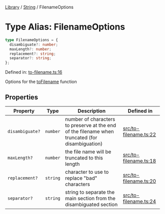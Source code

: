<!-- markdownlint-disable -->
<!-- cspell: disable -->
[Library](../index.md) / [String](./index.md) / FilenameOptions

# Type Alias: FilenameOptions

```ts
type FilenameOptions = {
  disambiguate?: number;
  maxLength?: number;
  replacement?: string;
  separator?: string;
};
```

Defined in: [to-filename.ts:16](https://github.com/technobuddha/library/blob/main/src/to-filename.ts#L16)

Options for the [toFilename](toFilename.md) function

## Properties

| Property | Type | Description | Defined in |
| ------ | ------ | ------ | ------ |
| <a id="disambiguate"></a> `disambiguate?` | `number` | number of characters to preserve at the end of the filename when truncated (for disambiguation) | [src/to-filename.ts:22](https://github.com/technobuddha/library/blob/main/src/to-filename.ts#L22) |
| <a id="maxlength"></a> `maxLength?` | `number` | the file name will be truncated to this length | [src/to-filename.ts:18](https://github.com/technobuddha/library/blob/main/src/to-filename.ts#L18) |
| <a id="replacement"></a> `replacement?` | `string` | character to use to replace "bad" characters | [src/to-filename.ts:20](https://github.com/technobuddha/library/blob/main/src/to-filename.ts#L20) |
| <a id="separator"></a> `separator?` | `string` | string to separate the main section from the disambiguated section | [src/to-filename.ts:24](https://github.com/technobuddha/library/blob/main/src/to-filename.ts#L24) |

